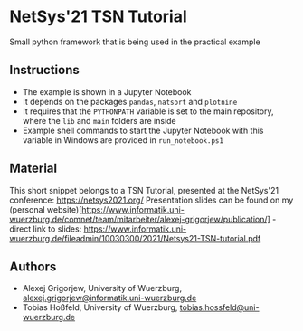 # NetSys'21 TSN Tutorial

Small python framework that is being used in the practical example

## Instructions

* The example is shown in a Jupyter Notebook
* It depends on the packages `pandas`, `natsort` and `plotnine`
* It requires that the `PYTHONPATH` variable is set to the main repository, where the `lib` and `main` folders are inside
* Example shell commands to start the Jupyter Notebook with this variable in Windows are provided in `run_notebook.ps1`

## Material

This short snippet belongs to a TSN Tutorial, presented at the NetSys'21 conference: https://netsys2021.org/
Presentation slides can be found on my (personal website)[https://www.informatik.uni-wuerzburg.de/comnet/team/mitarbeiter/alexej-grigorjew/publication/] - direct link to slides: https://www.informatik.uni-wuerzburg.de/fileadmin/10030300/2021/Netsys21-TSN-tutorial.pdf

## Authors

* Alexej Grigorjew, University of Wuerzburg, alexej.grigorjew@informatik.uni-wuerzburg.de
* Tobias Hoßfeld, University of Wuerzburg, tobias.hossfeld@uni-wuerzburg.de
